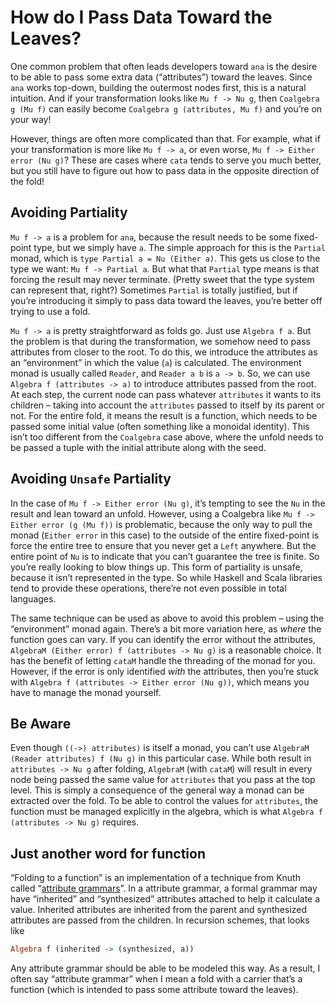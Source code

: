 # How do I Pass Data Toward the Leaves?

One common problem that often leads developers toward `ana` is the desire to be able to pass some extra data (“attributes”) toward the leaves. Since `ana` works top-down, building the outermost nodes first, this is a natural intuition. And if your transformation looks like `Mu f -> Nu g`, then `Coalgebra g (Mu f)` can easily become `Coalgebra g (attributes, Mu f)` and you’re on your way!

However, things are often more complicated than that. For example, what if your transformation is more like `Mu f -> a`, or even worse, `Mu f -> Either error (Nu g)`? These are cases where `cata` tends to serve you much better, but you still have to figure out how to pass data in the opposite direction of the fold!

## Avoiding Partiality

`Mu f -> a` is a problem for `ana`, because the result needs to be some fixed-point type, but we simply have `a`. The simple approach for this is the `Partial` monad, which is `type Partial a = Nu (Either a)`. This gets us close to the type we want: `Mu f -> Partial a`. But what that `Partial` type means is that forcing the result may never terminate. (Pretty sweet that the type system can represent that, right?) Sometimes `Partial` is totally justified, but if you’re introducing it simply to pass data toward the leaves, you’re better off trying to use a fold.

`Mu f -> a` is pretty straightforward as folds go. Just use `Algebra f a`. But the problem is that during the transformation, we somehow need to pass attributes from closer to the root. To do this, we introduce the attributes as an “environment” in which the value (`a`) is calculated. The environment monad is usually called `Reader`, and `Reader a b` is `a -> b`. So, we can use `Algebra f (attributes -> a)` to introduce attributes passed from the root. At each step, the current node can pass whatever `attributes` it wants to its children – taking into account the `attributes` passed to itself by its parent or not. For the entire fold, it means the result is a function, which needs to be passed some initial value (often something like a monoidal identity). This isn’t too different from the `Coalgebra` case above, where the unfold needs to be passed a tuple with the initial attribute along with the seed.

## Avoiding `Unsafe` Partiality

In the case of `Mu f -> Either error (Nu g)`, it’s tempting to see the `Nu` in the result and lean toward an unfold. However, using a Coalgebra like `Mu f -> Either error (g (Mu f))` is problematic, because the only way to pull the monad (`Either error` in this case) to the outside of the entire fixed-point is force the entire tree to ensure that you never get a `Left` anywhere. But the entire point of `Nu` is to indicate that you can’t guarantee the tree is finite. So you’re really looking to blow things up. This form of partiality is unsafe, because it isn’t represented in the type. So while Haskell and Scala libraries tend to provide these operations, there’re not even possible in total languages.

The same technique can be used as above to avoid this problem – using the “environment” monad again. There’s a bit more variation here, as _where_ the function goes can vary. If you can identify the error without the attributes, `AlgebraM (Either error) f (attributes -> Nu g)` is a reasonable choice. It has the benefit of letting `cataM` handle the threading of the monad for you. However, if the error is only identified _with_ the attributes, then you’re stuck with `Algebra f (attributes -> Either error (Nu g))`, which means you have to manage the monad yourself.

## Be Aware

Even though `((->) attributes)` is itself a monad, you can’t use `AlgebraM (Reader attributes) f (Nu g)` in this particular case. While both result in `attributes -> Nu g` after folding, `AlgebraM` (with `cataM`) will result in every node being passed the same value for `attributes` that you pass at the top level. This is simply a consequence of the general way a monad can be extracted over the fold. To be able to control the values for `attributes`, the function must be managed explicitly in the algebra, which is what `Algebra f (attributes -> Nu g)` requires.

## Just another word for function

“Folding to a function” is an implementation of a technique from Knuth called “[attribute grammars](https://en.wikipedia.org/wiki/Attribute_grammar)”. In a attribute grammar, a formal grammar may have “inherited” and “synthesized” attributes attached to help it calculate a value. Inherited attributes are inherited from the parent and synthesized attributes are passed from the children. In recursion schemes, that looks like
```haskell
Algebra f (inherited -> (synthesized, a))
```
Any attribute grammar should be able to be modeled this way. As a result, I often say “attribute grammar” when I mean a fold with a carrier that’s a function (which is intended to pass some attribute toward the leaves).
